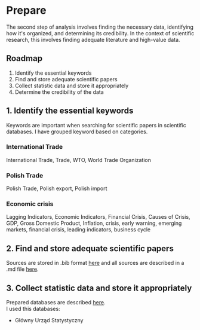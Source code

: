 # Prepare
The second step of analysis involves finding the necessary data, identifying how it's organized, and determining its credibility. In the context of scientific research, this involves finding adequate literature and high-value data.

## Roadmap
1. Identify the essential keywords
2. Find and store adequate scientific papers
3. Collect statistic data and store it appropriately
4. Determine the credibility of the data

## 1. Identify the essential keywords
Keywords are important when searching for scientific papers in scientific databases. I have grouped keyword based on categories. 
### International Trade
International Trade, Trade, WTO, World Trade Organization
### Polish Trade
Polish Trade, Polish export, Polish import

### Economic crisis
Lagging Indicators, Economic Indicators, Financial Crisis, Causes of Crisis, GDP, Gross Domestic Product, Inflation, crisis, early warning, emerging markets, financial crisis, leading indicators, business cycle

## 2. Find and store adequate scientific papers
Sources are stored in .bib format [here](/2_Prepare/sources/literature.bib) and all sources are described in a .md file [here](/2_Prepare/sources/literature.md).

## 3. Collect statistic data and store it appropriately
Prepared databases are described [here](/2_Prepare/sources/databases.md).  
I used this databases:
* Główny Urząd Statystyczny


